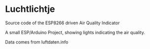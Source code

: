 # Luchtlichtje
Source code of the ESP8266 driven Air Quality Indicator

A small ESP/Arduino Project, showing lights indicating the air quality.

Data comes from luftdaten.info

